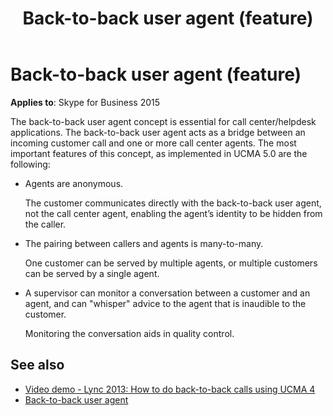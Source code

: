﻿---
title: Back-to-back user agent (feature)
description: Discusses the Back-to-back user agent (feature) based on interactions and is essential for call center/helpdesk applications.
TOCTitle: Back-to-back user agent
ms:assetid: 5e870c56-92ab-4610-9588-4c46561fad22
ms:mtpsurl: https://msdn.microsoft.com/library/Dn465924(v=office.16)
ms:contentKeyID: 65239790
ms.date: 07/27/2015
mtps_version: v=office.16
---

# Back-to-back user agent (feature)

**Applies to**: Skype for Business 2015

The back-to-back user agent concept is essential for call center/helpdesk applications. The back-to-back user agent acts as a bridge between an incoming customer call and one or more call center agents. The most important features of this concept, as implemented in UCMA 5.0 are the following:

- Agents are anonymous.
    
  The customer communicates directly with the back-to-back user agent, not the call center agent, enabling the agent’s identity to be hidden from the caller.

- The pairing between callers and agents is many-to-many.
    
  One customer can be served by multiple agents, or multiple customers can be served by a single agent.

- A supervisor can monitor a conversation between a customer and an agent, and can "whisper" advice to the agent that is inaudible to the customer.
    
  Monitoring the conversation aids in quality control.


## See also

- [Video demo - Lync 2013: How to do back-to-back calls using UCMA 4](https://channel9.msdn.com/posts/lync-2013-how-to-do-back-to-back-calls-using-ucma-4)
- [Back-to-back user agent](back-to-back-user-agent.md)

